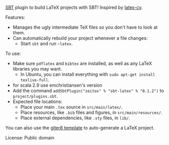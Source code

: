 [SBT](https://github.com/paulp/sbt-extras) plugin to build LaTeX projects with SBT! Inspired by [latex-cv](https://github.com/stuhood/latex-cv).

Features:
  * Manages the ugly intermediate TeX files so you don't have to look at them.
  * Can automatically rebuild your project whenever a file changes:
    * Start `sbt` and run `~latex`.

To use:
  * Make sure `pdflatex` and `bibtex` are installed, as well as any LaTeX libraries you may want.
    * In Ubuntu, you can install everything with `sudo apt-get install texlive-full`.
  * for scala 2.9 use emchristiansen's version
  * Add the command `addSbtPlugin("zeitos" % "sbt-latex" % "0.1.2")` to `project/plugins.sbt`.
  * Expected file locations:
    * Place your main `.tex` source in `src/main/latex/`.
    * Place resources, like `.bib` files and figures, in `src/main/resources/`.
    * Place external dependencies, like `.sty` files, in `lib/`.

You can also use the [giter8 template](https://github.com/emchristiansen/sbt-latex.g8) to auto-generate a LaTeX project.

License: Public domain 


